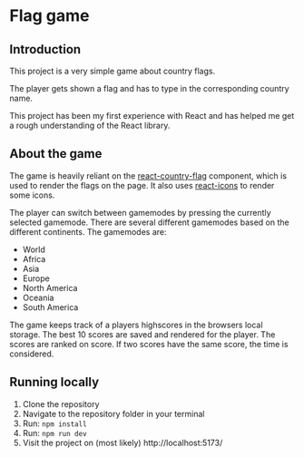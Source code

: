 # Flag game
## Introduction
This project is a very simple game about country flags.

The player gets shown a flag and has to type in the corresponding country name.

This project has been my first experience with React and has helped me get a rough understanding of the React library.

## About the game
The game is heavily reliant on the [react-country-flag](https://www.npmjs.com/package/react-country-flag) component, which is used to render the flags on the page. It also uses [react-icons](https://www.npmjs.com/package/react-icons) to render some icons.

The player can switch between gamemodes by pressing the currently selected gamemode.
There are several different gamemodes based on the different continents. The gamemodes are:
- World
- Africa
- Asia
- Europe
- North America
- Oceania
- South America

The game keeps track of a players highscores in the browsers local storage. The best 10 scores are saved and rendered for the player. The scores are ranked on score. If two scores have the same score, the time is considered.

## Running locally
1. Clone the repository
2. Navigate to the repository folder in your terminal
3. Run: `npm install`
4. Run: `npm run dev`
5. Visit the project on (most likely) http://localhost:5173/